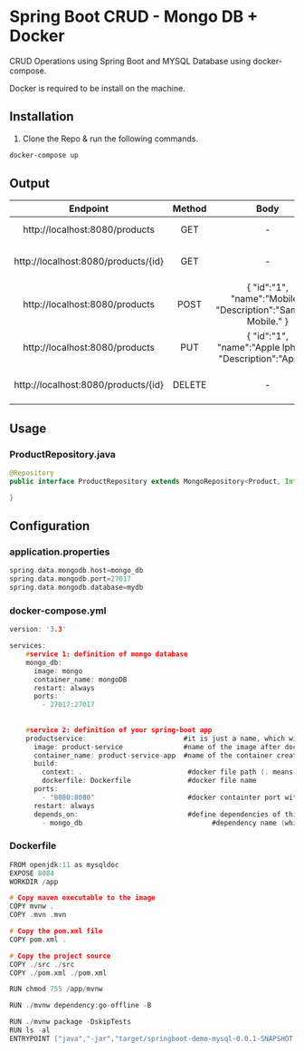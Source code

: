 # Spring Boot CRUD - Mongo DB + Docker

CRUD Operations using Spring Boot and MYSQL Database using docker-compose.

Docker is required to be install on the machine.

## Installation
1) Clone the Repo & run the following commands.

```bash
docker-compose up
```

## Output

| Endpoint | Method | Body | Description |
|:---:|:---:|:---:|:---:|
| http://localhost:8080/products | GET | - | Fetch all products |
| http://localhost:8080/products/{id} | GET | - | Find Product by Id |
| http://localhost:8080/products | POST | { "id":"1", "name":"Mobile", "Description":"Samsung Mobile." } | To Add product to the DB |
| http://localhost:8080/products | PUT | { "id":"1", "name":"Apple Iphone", "Description":"Apple" } | To update existing record. |
| http://localhost:8080/products/{id} | DELETE | - | Delete the record be Id |

## Usage
### ProductRepository.java
```java
@Repository
public interface ProductRepository extends MongoRepository<Product, Integer> {

}
```

## Configuration

### application.properties

```c
spring.data.mongodb.host=mongo_db
spring.data.mongodb.port=27017
spring.data.mongodb.database=mydb
```

### docker-compose.yml

```c
version: '3.3'

services:
    #service 1: definition of mongo database
    mongo_db:
      image: mongo
      container_name: mongoDB  
      restart: always
      ports:
        - 27017:27017
     
    
    #service 2: definition of your spring-boot app 
    productservice:                        #it is just a name, which will be used only in this file.
      image: product-service               #name of the image after dockerfile executes
      container_name: product-service-app  #name of the container created from docker image
      build:
        context: .                          #docker file path (. means root directory)
        dockerfile: Dockerfile              #docker file name
      ports:
        - "8080:8080"                       #docker containter port with your os port
      restart: always  
      depends_on:                           #define dependencies of this app
        - mongo_db                                #dependency name (which is defined with this name 'db' in this file earlier)
```

### Dockerfile
```c
FROM openjdk:11 as mysqldoc
EXPOSE 8084
WORKDIR /app

# Copy maven executable to the image
COPY mvnw .
COPY .mvn .mvn

# Copy the pom.xml file
COPY pom.xml .

# Copy the project source
COPY ./src ./src
COPY ./pom.xml ./pom.xml

RUN chmod 755 /app/mvnw

RUN ./mvnw dependency:go-offline -B

RUN ./mvnw package -DskipTests
RUN ls -al
ENTRYPOINT ["java","-jar","target/springboot-demo-mysql-0.0.1-SNAPSHOT.jar"]
```
